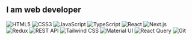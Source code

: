<h2 >I am web developer </h2>
<div class="flex flex-wrap">
<img src="https://img.shields.io/badge/HTML5-%23E34F26.svg?style=for-the-badge&logo=html5&logoColor=white" alt="HTML5">
<img src="https://img.shields.io/badge/CSS3-%230070C0.svg?style=for-the-badge&logo=css3&logoColor=white" alt="CSS3">
<img src="https://img.shields.io/badge/Java Script-%23F0DB4F.svg?style=for-the-badge&logo=javascript&logoColor=white" alt="JavaScript">
<img src="https://img.shields.io/badge/TypeScript-%230070C0.svg?style=for-the-badge&logo=typescript&logoColor=white" alt="TypeScript">
<img src="https://img.shields.io/badge/React-%2320232A.svg?style=for-the-badge&logo=react&logoColor=white" alt="React">
<img src="https://img.shields.io/badge/Next.js-%230070C0.svg?style=for-the-badge&logo=nextjs&logoColor=white" alt="Next.js">
</div>

<div class="flex flex-wrap ">
  <img src="https://img.shields.io/badge/Redux-%2320232A.svg?style=for-the-badge&logo=redux&logoColor=white" alt="Redux">
  <img src="https://img.shields.io/badge/REST_API-%23339933.svg?style=for-the-badge&logo=rest&logoColor=white" alt="REST API">
  <img src="https://img.shields.io/badge/Tailwind_CSS-%230070C0.svg?style=for-the-badge&logo=tailwindcss&logoColor=white" alt="Tailwind CSS">
  <img src="https://img.shields.io/badge/Material_UI-%23FF9D00.svg?style=for-the-badge&logo=material-ui&logoColor=white" alt="Material UI">
  <img src="https://img.shields.io/badge/React_Query-%230070C0.svg?style=for-the-badge&logo=react-query&logoColor=white" alt="React Query">
  <img src="https://img.shields.io/badge/Git-%23339933.svg?style=for-the-badge&logo=git&logoColor=white" alt="Git">
</div>




